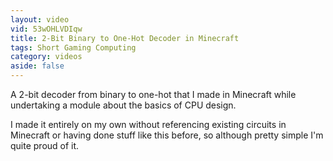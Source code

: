 ```yaml
---
layout: video
vid: 53wOHLVDIqw
title: 2-Bit Binary to One-Hot Decoder in Minecraft
tags: Short Gaming Computing
category: videos
aside: false
---
```


A 2-bit decoder from binary to one-hot that I made in Minecraft while undertaking a module about the basics of CPU design.

<!--more-->

I made it entirely on my own without referencing existing circuits in Minecraft or having done stuff like this before, so although pretty simple I'm quite proud of it.
